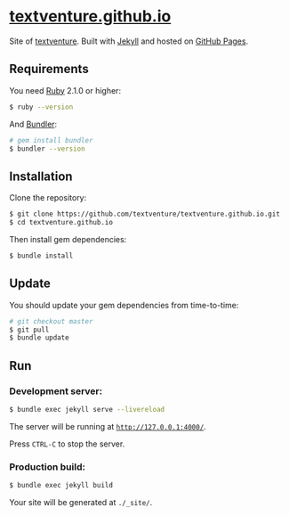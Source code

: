 # [textventure.github.io](https://textventure.github.io)

Site of [textventure](https://textventure.github.io). Built with [Jekyll](https://jekyllrb.com) and hosted on [GitHub Pages](https://pages.github.com).

## Requirements

You need [Ruby](https://www.ruby-lang.org/en/downloads/) 2.1.0 or higher:

```sh
$ ruby --version
```

And [Bundler](http://bundler.io):

```sh
# gem install bundler
$ bundler --version
```

## Installation

Clone the repository:

```sh
$ git clone https://github.com/textventure/textventure.github.io.git
$ cd textventure.github.io
```

Then install gem dependencies:

```sh
$ bundle install
```

## Update

You should update your gem dependencies from time-to-time:

```sh
# git checkout master
$ git pull
$ bundle update
```

## Run

### Development server:

```sh
$ bundle exec jekyll serve --livereload
```

The server will be running at [`http://127.0.0.1:4000/`](http://127.0.0.1:4000/).

Press `CTRL-C` to stop the server.

### Production build:

```sh
$ bundle exec jekyll build
```

Your site will be generated at `./_site/`.
